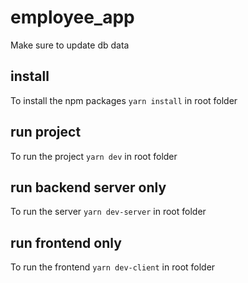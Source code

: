 # employee_app

Make sure to update db data

## install

To install the npm packages `yarn install` in root folder

## run project

To run the project `yarn dev` in root folder

## run backend server only

To run the server `yarn dev-server` in root folder

## run frontend only

To run the frontend `yarn dev-client` in root folder
